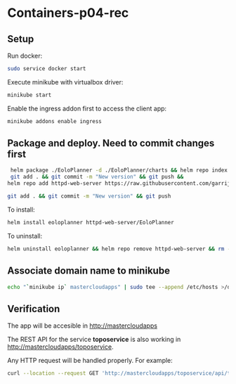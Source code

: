 # Containers-p04-rec

## Setup

Run docker:

```sh
sudo service docker start
```

Execute minikube with virtualbox driver:

```sh
minikube start
```

Enable the ingress addon first to access the client app:

```sh
minikube addons enable ingress
```

## Package and deploy. Need to commit changes first

```sh
 helm package ./EoloPlanner -d ./EoloPlanner/charts && helm repo index ./EoloPlanner/charts --url https://raw.githubusercontent.com/manulorente/mcloudapps-M3/main/Containers-P04-rec/EoloPlanner/charts/ &&
 git add . && git commit -m "New version" && git push &&
helm repo add httpd-web-server https://raw.githubusercontent.com/garrijuan/kubernetes-Security-Helm/main/EoloPlanner/charts/&& helm repo update
```

```sh
git add . && git commit -m "New version" && git push
```

To install:

```sh
helm install eoloplanner httpd-web-server/EoloPlanner
```

To uninstall:

```sh
helm uninstall eoloplanner && helm repo remove httpd-web-server && rm -rf ./EoloPlanner/charts
```

## Associate domain name to minikube

```sh
echo "`minikube ip` mastercloudapps" | sudo tee --append /etc/hosts >/dev/null
```

## Verification

The app will be accesible in [http://mastercloudapps](http://mastercloudapps)

The REST API for the service **toposervice** is also working in [http://mastercloudapps/toposervice](http://mastercloudapps/toposervice).

Any HTTP request will be handled properly. For example:

```sh
curl --location --request GET 'http://mastercloudapps/toposervice/api/topographicdetails/sevilla'
```
